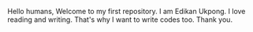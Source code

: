 Hello humans,
Welcome to my first repository.
I am Edikan Ukpong.
I love reading and writing.
That's why I want to write codes too.
Thank you.
